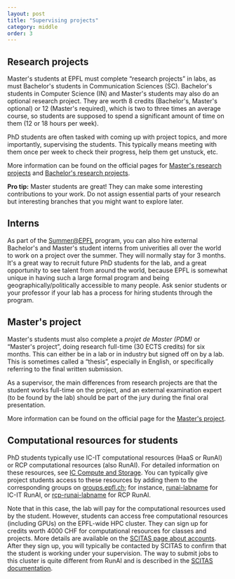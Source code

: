 ```yaml
---
layout: post
title: "Supervising projects"
category: middle
order: 3
---
```


## Research projects

Master's students at EPFL must complete “research projects” in labs, as must Bachelor's students in Communication Sciences (SC).
Bachelor's students in Computer Science (IN) and Master's students may also do an optional research project.
They are worth 8 credits (Bachelor's, Master's optional) or 12 (Master's required), which is two to three times an average course, so students are supposed to spend a significant amount of time on them (12 or 18 hours per week).

PhD students are often tasked with coming up with project topics, and more importantly, supervising the students.
This typically means meeting with them once per week to check their progress, help them get unstuck, etc.

More information can be found on the official pages for [Master's research projects](https://www.epfl.ch/schools/ic/education/master/semester-project-msc/) and [Bachelor's research projects](https://www.epfl.ch/schools/ic/education/bachelor/semester-project/).

**Pro tip:** Master students are great! They can make some interesting contributions to your work. Do not assign essential parts of your research but interesting branches that you might want to explore later.

## Interns

As part of the [Summer@EPFL](https://summer.epfl.ch/) program, you can also hire external Bachelor's and Master's student interns from univerities all over the world to work on a project over the summer.
They will normally stay for 3 months.
It's a great way to recruit future PhD students for the lab, and a great opportunity to see talent from around the world, because EPFL is somewhat unique in having such a large formal program and being geographically/politically accessible to many people.
Ask senior students or your professor if your lab has a process for hiring students through the program.

## Master's project

Master's students must also complete a *projet de Master (PDM)* or “Master's project”, doing research full-time (30 ECTS credits) for six months.
This can either be in a lab or in industry but signed off on by a lab.
This is sometimes called a “thesis”, especially in English, or specifically referring to the final written submission.

As a supervisor, the main differences from research projects are that the student works full-time on the project, and an external examination expert (to be found by the lab) should be part of the jury during the final oral presentation.

More information can be found on the official page for the [Master's project](https://www.epfl.ch/schools/ic/education/master/master-project/).

## Computational resources for students

PhD students typically use IC-IT computational resources (HaaS or RunAI) or RCP computational resources (also RunAI).
For detailed information on these resources, see [IC Compute and Storage](https://epic-guide.github.io/middle/ic-compute-storage).
You can typically give project students access to these resources by adding them to the corresponding groups on [groups.epfl.ch](https://groups.epfl.ch);
for instance, [runai-labname](https://groups.epfl.ch/#/home/S28631?opentab=members) for IC-IT RunAI, or [rcp-runai-labname](https://groups.epfl.ch/#/home/S31619?opentab=members) for RCP RunAI.

Note that in this case, the lab will pay for the computational resources used by the student.
However, students can access free computational resources (including GPUs) on the EPFL-wide HPC cluster.
They can sign up for credits worth 4000 CHF for computational resources for classes and projects.
More details are available on the [SCITAS page about accounts](https://www.epfl.ch/research/facilities/scitas/getting-started/accounts-on-our-facilities/#proj).
After they sign up, you will typically be contacted by SCITAS to confirm that the student is working under your supervision.
The way to submit jobs to this cluster is quite different from RunAI and is described in the [SCITAS  documentation](https://scitas-doc.epfl.ch/).
